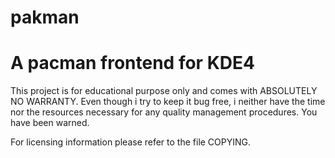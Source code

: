 pakman
======

A pacman frontend for KDE4
======

This project is for educational purpose only and comes with ABSOLUTELY NO WARRANTY.
Even though i try to keep it bug free, i neither have the time nor the resources
necessary for any quality management procedures. You have been warned.


For licensing information please refer to the file COPYING.